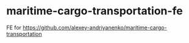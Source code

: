 # maritime-cargo-transportation-fe
FE for https://github.com/alexey-andriyanenko/maritime-cargo-transportation
